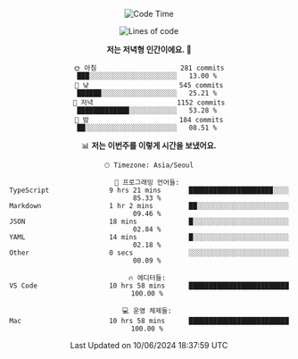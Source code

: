 <div align='center'>
 
<!--START_SECTION:waka-->
![Code Time](http://img.shields.io/badge/Code%20Time-3%2C567%20hrs%2052%20mins-blue)

![Lines of code](https://img.shields.io/badge/%EC%A0%80%EB%8A%94%20%EC%97%AC%ED%83%9C%EA%B9%8C%EC%A7%80%20-1.5%20million%20%EC%A4%84%EC%9D%98%20%EC%BD%94%EB%93%9C%EB%A5%BC%20%EC%9E%91%EC%84%B1%ED%96%88%EC%96%B4%EC%9A%94.-blue)

**저는 저녁형 인간이에요. 🦉** 

```text
🌞 아침                     281 commits         ███░░░░░░░░░░░░░░░░░░░░░░   13.00 % 
🌆 낮　                     545 commits         ██████░░░░░░░░░░░░░░░░░░░   25.21 % 
🌃 저녁                     1152 commits        █████████████░░░░░░░░░░░░   53.28 % 
🌙 밤　                     184 commits         ██░░░░░░░░░░░░░░░░░░░░░░░   08.51 % 
```


📊 **저는 이번주를 이렇게 시간을 보냈어요.** 

```text
🕑︎ Timezone: Asia/Seoul

💬 프로그래밍 언어들: 
TypeScript               9 hrs 21 mins       █████████████████████░░░░   85.33 % 
Markdown                 1 hr 2 mins         ██░░░░░░░░░░░░░░░░░░░░░░░   09.46 % 
JSON                     18 mins             █░░░░░░░░░░░░░░░░░░░░░░░░   02.84 % 
YAML                     14 mins             █░░░░░░░░░░░░░░░░░░░░░░░░   02.18 % 
Other                    0 secs              ░░░░░░░░░░░░░░░░░░░░░░░░░   00.09 % 

🔥 에디터들: 
VS Code                  10 hrs 58 mins      █████████████████████████   100.00 % 

💻 운영 체제들: 
Mac                      10 hrs 58 mins      █████████████████████████   100.00 % 
```


 Last Updated on 10/06/2024 18:37:59 UTC
<!--END_SECTION:waka-->
 </div>
<!---
Emewjin/Emewjin is a ✨ special ✨ repository because its `README.md` (this file) appears on your GitHub profile.
You can click the Preview link to take a look at your changes.
--->
